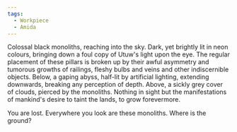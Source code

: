 ```yaml
---
tags:
  - Workpiece
  - Amida
---
```

Colossal black monoliths, reaching into the sky. Dark, yet brightly lit in neon colours, bringing down a foul copy of Utuw's light upon the eye. 
The regular placement of these pillars is broken up by their awful asymmetry and tumorous growths of railings, fleshy bulbs and veins and other indiscernible objects. 
Below, a gaping abyss, half-lit by artificial lighting, extending downwards, breaking any perception of depth. 
Above, a sickly grey cover of clouds, pierced by the monoliths. 
Nothing in sight but the manifestations of mankind's desire to taint the lands, to grow forevermore.

You are lost. 
Everywhere you look are these monoliths. 
Where is the ground?
